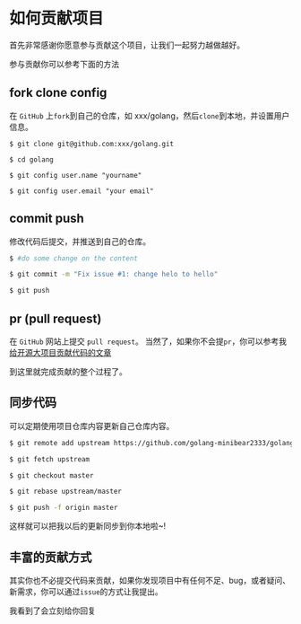 # 如何贡献项目

首先非常感谢你愿意参与贡献这个项目，让我们一起努力越做越好。

参与贡献你可以参考下面的方法

## fork clone config

在 `GitHub` 上`fork`到自己的仓库，如 xxx/golang，然后`clone`到本地，并设置用户信息。
``` shell
$ git clone git@github.com:xxx/golang.git

$ cd golang

$ git config user.name "yourname"

$ git config user.email "your email"
```

## commit push

修改代码后提交，并推送到自己的仓库。

```bash
$ #do some change on the content

$ git commit -m "Fix issue #1: change helo to hello"

$ git push
```

## pr (pull request) 
在 `GitHub` 网站上提交 `pull request`。
当然了，如果你不会提`pr`，你可以参考我[给开源大项目贡献代码的文章](https://coding3min.com/653.html)

到这里就完成贡献的整个过程了。

## 同步代码

可以定期使用项目仓库内容更新自己仓库内容。
```bash
$ git remote add upstream https://github.com/golang-minibear2333/golang

$ git fetch upstream

$ git checkout master

$ git rebase upstream/master

$ git push -f origin master
```

这样就可以把我以后的更新同步到你本地啦~! 

## 丰富的贡献方式

其实你也不必提交代码来贡献，如果你发现项目中有任何不足、bug，或者疑问、新需求，你可以通过`issue`的方式让我提出。

我看到了会立刻给你回复

